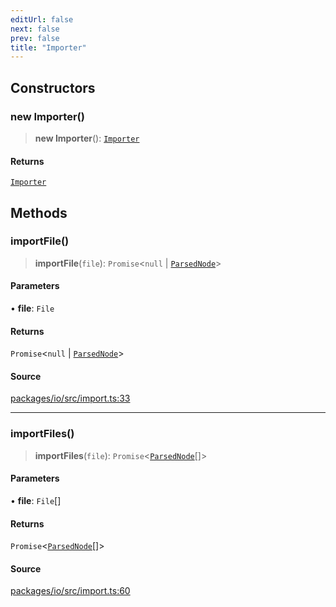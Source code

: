 ```yaml
---
editUrl: false
next: false
prev: false
title: "Importer"
---
```


## Constructors

### new Importer()

> **new Importer**(): [`Importer`](Importer.md)

#### Returns

[`Importer`](Importer.md)

## Methods

### importFile()

> **importFile**(`file`): `Promise`\<`null` \| [`ParsedNode`](../type-aliases/ParsedNode.md)\>

#### Parameters

• **file**: `File`

#### Returns

`Promise`\<`null` \| [`ParsedNode`](../type-aliases/ParsedNode.md)\>

#### Source

[packages/io/src/import.ts:33](https://github.com/nodenogg-in/alpha-p2p/blob/eef58d6a6d6a6f76abda4ba5686a340e45c0c40b/packages/io/src/import.ts#L33)

***

### importFiles()

> **importFiles**(`file`): `Promise`\<[`ParsedNode`](../type-aliases/ParsedNode.md)[]\>

#### Parameters

• **file**: `File`[]

#### Returns

`Promise`\<[`ParsedNode`](../type-aliases/ParsedNode.md)[]\>

#### Source

[packages/io/src/import.ts:60](https://github.com/nodenogg-in/alpha-p2p/blob/eef58d6a6d6a6f76abda4ba5686a340e45c0c40b/packages/io/src/import.ts#L60)
